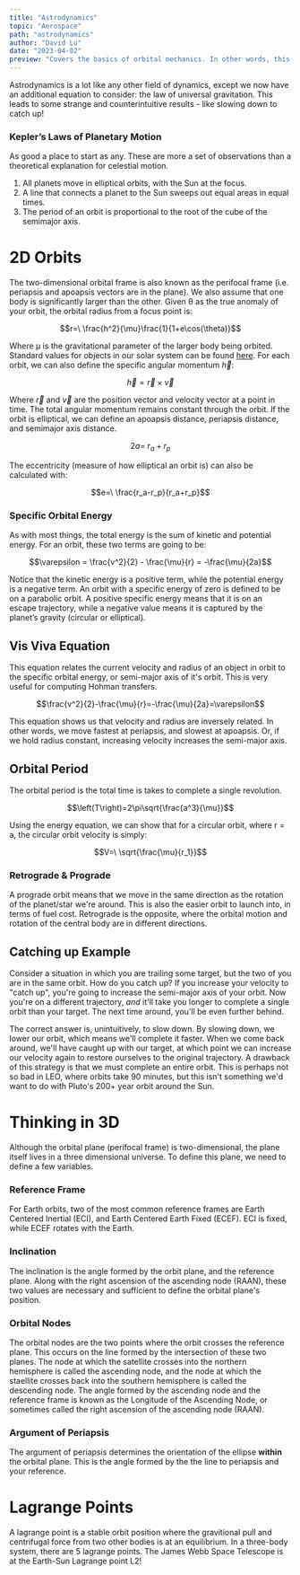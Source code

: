 ```yaml
---
title: "Astrodynamics"
topic: "Aerospace"
path: "astrodynamics"
author: "David Lu"
date: "2023-04-02"
preview: "Covers the basics of orbital mechanics. In other words, this post could be enough for a game like Kerbal, but probably wouldn't cover real-world applications."
---
```


Astrodynamics is a lot like any other field of dynamics, except we now have an additional equation to consider: the law of universal gravitation. This leads to some strange and counterintuitive results - like slowing down to catch up! 

### Kepler’s Laws of Planetary Motion

As good a place to start as any. These are more a set of observations than a theoretical explanation for celestial motion.

1.	All planets move in elliptical orbits, with the Sun at the focus.
2.	A line that connects a planet to the Sun sweeps out equal areas in equal times.
3.	The period of an orbit is proportional to the root of the cube of the semimajor axis.

# 2D Orbits

<v-divider></v-divider>

The two-dimensional orbital frame is also known as the perifocal frame (i.e. periapsis and apoapsis vectors are in the plane). We also assume that one body is significantly larger than the other. Given θ as the true anomaly of your orbit, the orbital radius from a focus point is:

$$r=\ \frac{h^2}{\mu}\frac{1}{1+e\cos(\theta)}$$

Where µ is the gravitational parameter of the larger body being orbited. Standard values for objects in our solar system can be found [here](https://en.wikipedia.org/wiki/Standard_gravitational_parameter). For each orbit, we can also define the specific angular momentum $\vec{h}$:

$$\vec{h}=\vec{r}\times\vec{v}$$

Where $\vec{r}$ and $\vec{v}$ are the position vector and velocity vector at a point in time. The total angular momentum remains constant through the orbit. If the orbit is elliptical, we can define an apoapsis distance, periapsis distance, and semimajor axis distance.

$$2a=\ r_a+r_p$$

The eccentricity (measure of how elliptical an orbit is) can also be calculated with:

$$e=\ \frac{r_a-r_p}{r_a+r_p}$$

### Specific Orbital Energy

As with most things, the total energy is the sum of kinetic and potential energy. For an orbit, these two terms are going to be:

$$\varepsilon = \frac{v^2}{2} - \frac{\mu}{r} = -\frac{\mu}{2a}$$

Notice that the kinetic energy is a positive term, while the potential energy is a negative term. An orbit with a specific energy of zero is defined to be on a parabolic orbit. A positive specific energy means that it is on an escape trajectory, while a negative value means it is captured by the planet’s gravity (circular or elliptical). 

## Vis Viva Equation

This equation relates the current velocity and radius of an object in orbit to the specific orbital energy, or semi-major axis of it's orbit. This is very useful for computing Hohman transfers.

$$\frac{v^2}{2}-\frac{\mu}{r}=-\frac{\mu}{2a}=\varepsilon$$

This equation shows us that velocity and radius are inversely related. In other words, we move fastest at periapsis, and slowest at apoapsis. Or, if we hold radius constant, increasing velocity increases the semi-major axis. 

## Orbital Period

The orbital period is the total time is takes to complete a single revolution.

$$\left(T\right)=2\pi\sqrt{\frac{a^3}{\mu}}$$

Using the energy equation, we can show that for a circular orbit, where r = a, the circular orbit velocity is simply:

$$V=\ \sqrt{\frac{\mu}{r_1}}$$

### Retrograde & Prograde

A prograde orbit means that we move in the same direction as the rotation of the planet/star we're around. This is also the easier orbit to launch into, in terms of fuel cost. Retrograde is the opposite, where the orbital motion and rotation of the central body are in different directions. 

## Catching up Example

Consider a situation in which you are trailing some target, but the two of you are in the same orbit. How do you catch up? If you increase your velocity to "catch up", you're going to increase the semi-major axis of your orbit. Now you're on a different trajectory, *and* it'll take you longer to complete a single orbit than your target. The next time around, you'll be even further behind. 

The correct answer is, unintuitively, to slow down. By slowing down, we lower our orbit, which means we'll complete it faster. When we come back around, we'll have caught up with our target, at which point we can increase our velocity again to restore ourselves to the original trajectory. A drawback of this strategy is that we must complete an entire orbit. This is perhaps not so bad in LEO, where orbits take 90 minutes, but this isn't something we'd want to do with Pluto's 200+ year orbit around the Sun. 


# Thinking in 3D

<v-divider></v-divider>

Although the orbital plane (perifocal frame) is two-dimensional, the plane itself lives in a three dimensional universe. To define this plane, we need to define a few variables.

### Reference Frame

For Earth orbits, two of the most common reference frames are Earth Centered Inertial (ECI), and Earth Centered Earth Fixed (ECEF). ECI is fixed, while ECEF rotates with the Earth. 

### Inclination

The inclination is the angle formed by the orbit plane, and the reference plane. Along with the right ascension of the ascending node (RAAN), these two values are necessary and sufficient to define the orbital plane's position. 

### Orbital Nodes

The orbital nodes are the two points where the orbit crosses the reference plane. This occurs on the line formed by the intersection of these two planes. The node at which the satellite crosses into the northern hemisphere is called the ascending node, and the node at which the staellite crosses back into the southern hemisphere is called the descending node. The angle formed by the ascending node and the reference frame is known as the Longitude of the Ascending Node, or sometimes called the right ascension of the ascending node (RAAN). 

### Argument of Periapsis

The argument of periapsis determines the orientation of the ellipse **within** the orbital plane. This is the angle formed by the the line to periapsis and your reference. 


# Lagrange Points

<v-divider></v-divider>

A lagrange point is a stable orbit position where the gravitional pull and centrifugal force from two other bodies is at an equilibrium. In a three-body system, there are 5 lagrange points. The James Webb Space Telescope is at the Earth-Sun Lagrange point L2!
